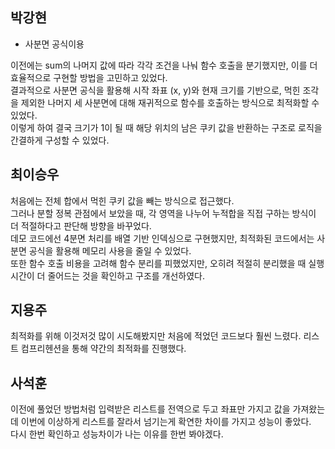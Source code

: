 ## 박강현
- 사분면 공식이용
   
이전에는 sum의 나머지 값에 따라 각각 조건을 나눠 함수 호출을 분기했지만, 이를 더 효율적으로 구현할 방법을 고민하고 있었다.<br>
결과적으로 사분면 공식을 활용해 시작 좌표 (x, y)와 현재 크기를 기반으로, 먹힌 조각을 제외한 나머지 세 사분면에 대해 재귀적으로 함수를 호출하는 방식으로 최적화할 수 있었다.<br>
이렇게 하여 결국 크기가 1이 될 때 해당 위치의 남은 쿠키 값을 반환하는 구조로 로직을 간결하게 구성할 수 있었다.


## 최이승우
처음에는 전체 합에서 먹힌 쿠키 값을 빼는 방식으로 접근했다.   
그러나 분할 정복 관점에서 보았을 때, 각 영역을 나누어 누적합을 직접 구하는 방식이 더 적절하다고 판단해 방향을 바꾸었다.   
데모 코드에선 4분면 처리를 배열 기반 인덱싱으로 구현했지만, 최적화된 코드에서는 사분면 공식을 활용해 메모리 사용을 줄일 수 있었다.   
또한 함수 호출 비용을 고려해 함수 분리를 피했었지만, 오히려 적절히 분리했을 때 실행 시간이 더 줄어드는 것을 확인하고 구조를 개선하였다.

## 지용주
최적화를 위해 이것저것 많이 시도해봤지만 처음에 적었던 코드보다 훨씬 느렸다. 리스트 컴프리헨션을 통해 약간의 최적화를 진행했다.

## 사석훈
이전에 풀었던 방법처럼 입력받은 리스트를 전역으로 두고 좌표만 가지고 값을 가져왔는데 이번에 이상하게 리스트를 잘라서 넘기는게 확연한 차이를 가지고 성능이 좋았다.   
다시 한번 확인하고 성능차이가 나는 이유를 한번 봐야겠다.
